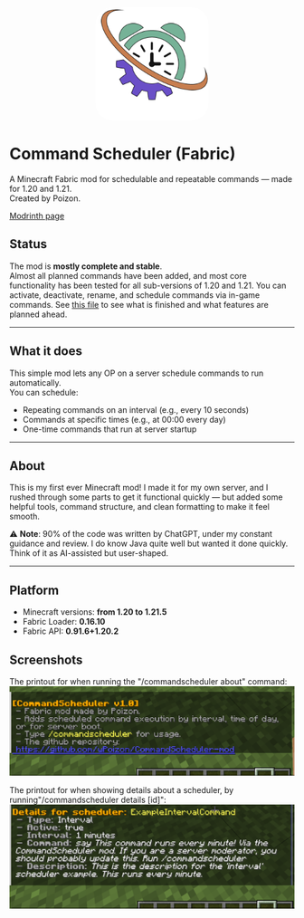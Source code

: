 <p align="center">
  <img src="img/logo_trans.png" alt="Command Scheduler Logo" width="200" style="border-radius: 30px;" />
</p>

# Command Scheduler (Fabric)

A Minecraft Fabric mod for schedulable and repeatable commands — made for 1.20 and 1.21.  
Created by Poizon.

[Modrinth page](https://modrinth.com/mod/command-scheduler)

## Status

The mod is **mostly complete and stable**.  
Almost all planned commands have been added, and most core functionality has been tested for all sub-versions of 1.20 and 1.21. You can activate, deactivate, rename, and schedule commands via in-game commands. See [this file](ToDoList.md) to see what is finished and what features are planned ahead.

---

## What it does

This simple mod lets any OP on a server schedule commands to run automatically.  
You can schedule:

- Repeating commands on an interval (e.g., every 10 seconds)
- Commands at specific times (e.g., at 00:00 every day)
- One-time commands that run at server startup

---

## About

This is my first ever Minecraft mod! I made it for my own server, and I rushed through some parts to get it functional quickly — but added some helpful tools, command structure, and clean formatting to make it feel smooth.

⚠️ **Note**: 90% of the code was written by ChatGPT, under my constant guidance and review. I do know Java quite well but wanted it done quickly. Think of it as AI-assisted but user-shaped.

---

## Platform

- Minecraft versions: **from 1.20 to 1.21.5**  
- Fabric Loader: **0.16.10**  
- Fabric API: **0.91.6+1.20.2**

## Screenshots

The printout for when running the "/commandscheduler about" command:
![Alt Text](img/about.png)

The printout for when showing details about a scheduler, by running"/commandscheduler details [id]":
![Alt Text](img/details.png)

